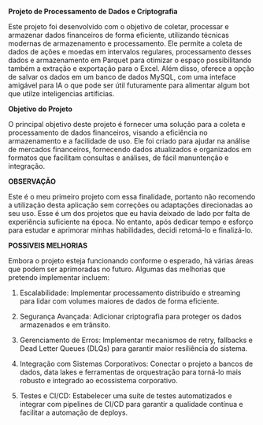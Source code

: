 **Projeto de Processamento de Dados e Criptografia**

Este projeto foi desenvolvido com o objetivo de coletar, processar e armazenar dados financeiros de forma eficiente, utilizando técnicas modernas de armazenamento e processamento. Ele permite a coleta de dados de ações e moedas em intervalos regulares, processamento desses dados e armazenamento em Parquet para otimizar o espaço possibilitando também a extração e exportação para o Excel. Além disso, oferece a opção de salvar os dados em um banco de dados MySQL, com uma inteface amigável para IA o que pode ser útil futuramente para alimentar algum bot que utilze inteligencias artificias. 

**Objetivo do Projeto**

O principal objetivo deste projeto é fornecer uma solução para a coleta e processamento de dados financeiros, visando a eficiência no armazenamento e a facilidade de uso. Ele foi criado para ajudar na análise de mercados financeiros, fornecendo dados atualizados e organizados em formatos que facilitam consultas e análises, de fácil manuntenção e integração.

**OBSERVAÇÃO**

Este é o meu primeiro projeto com essa finalidade, portanto não recomendo a utilização desta aplicação sem correções ou adaptações direcionadas ao seu uso. Esse é um dos projetos que eu havia deixado de lado por falta de experiência suficiente na época. No entanto, após dedicar tempo e esforço para estudar e aprimorar minhas habilidades, decidi retomá-lo e finalizá-lo. 

**POSSIVEIS MELHORIAS**

Embora o projeto esteja funcionando conforme o esperado, há várias áreas que podem ser aprimoradas no futuro. Algumas das melhorias que pretendo implementar incluem:

1. Escalabilidade: Implementar processamento distribuído e streaming para lidar com volumes maiores de dados de forma eficiente.

2. Segurança Avançada: Adicionar criptografia para proteger os dados armazenados e em trânsito.

3. Gerenciamento de Erros: Implementar mecanismos de retry, fallbacks e Dead Letter Queues (DLQs) para garantir maior resiliência do sistema.

4. Integração com Sistemas Corporativos: Conectar o projeto a bancos de dados, data lakes e ferramentas de orquestração para torná-lo mais robusto e integrado ao ecossistema corporativo.

5. Testes e CI/CD: Estabelecer uma suíte de testes automatizados e integrar com pipelines de CI/CD para garantir a qualidade contínua e facilitar a automação de deploys.


